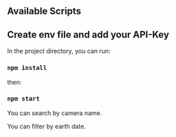 ## Available Scripts

## Create env file and add your API-Key

In the project directory, you can run:

### `npm install`

then:

### `npm start`

You can search by camera name.

You can filter by earth date.
